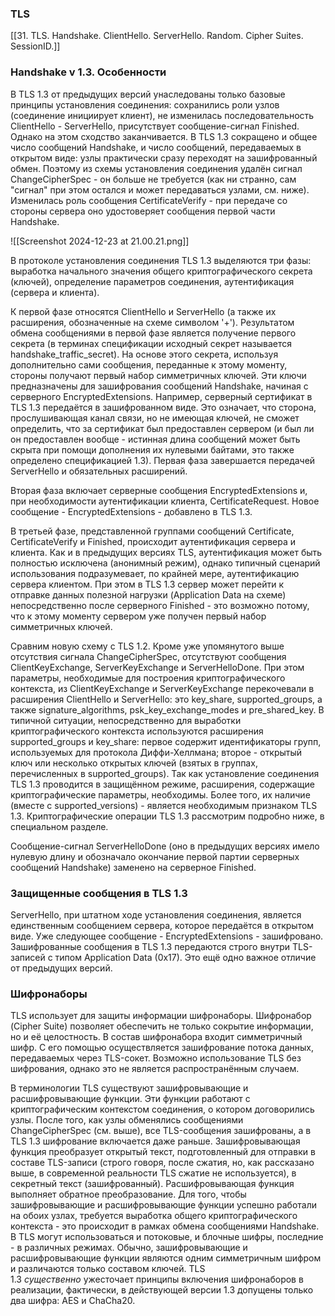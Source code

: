 ### TLS
[[31. TLS. Handshake. ClientHello. ServerHello. Random. Cipher Suites. SessionID.]]

### Handshake v 1.3. Особенности
В TLS 1.3 от предыдущих версий унаследованы только базовые принципы установления соединения: сохранились роли узлов (соединение инициирует клиент), не изменилась последовательность ClientHello - ServerHello, присутствует сообщение-сигнал Finished. Однако на этом сходство заканчивается. В TLS 1.3 сокращено и общее число сообщений Handshake, и число сообщений, передаваемых в открытом виде: узлы практически сразу переходят на зашифрованный обмен. Поэтому из схемы установления соединения удалён сигнал ChangeCipherSpec - он больше не требуется (как ни странно, cам "сигнал" при этом остался и может передаваться узлами, см. ниже). Изменилась роль сообщения CertificateVerify - при передаче со стороны сервера оно удостоверяет сообщения первой части Handshake.

![[Screenshot 2024-12-23 at 21.00.21.png]]

В протоколе установления соединения TLS 1.3 выделяются три фазы: выработка начального значения общего криптографического секрета (ключей), определение параметров соединения, аутентификация (сервера и клиента).

К первой фазе относятся ClientHello и ServerHello (а также их расширения, обозначенные на схеме символом '+'). Результатом обмена сообщениями в первой фазе является получение первого секрета (в терминах спецификации исходный секрет называется handshake_traffic_secret). На основе этого секрета, используя дополнительно сами сообщения, переданные к этому моменту, стороны получают первый набор симметричных ключей. Эти ключи предназначены для зашифрования сообщений Handshake, начиная с серверного EncryptedExtensions. Например, серверный сертификат в TLS 1.3 передаётся в зашифрованном виде. Это означает, что сторона, прослушивающая канал связи, но не имеющая ключей, не сможет определить, что за сертификат был предоставлен сервером (и был ли он предоставлен вообще - истинная длина сообщений может быть скрыта при помощи дополнения их нулевыми байтами, это также определено спецификацией 1.3). Первая фаза завершается передачей ServerHello и обязательных расширений.

Вторая фаза включает серверные сообщения EncryptedExtensions и, при необходимости аутентификации клиента, CertificateRequest. Новое сообщение - EncryptedExtensions - добавлено в TLS 1.3.

В третьей фазе, представленной группами сообщений Certificate, CertificateVerify и Finished, происходит аутентификация сервера и клиента. Как и в предыдущих версиях TLS, аутентификация может быть полностью исключена (анонимный режим), однако типичный сценарий использования подразумевает, по крайней мере, аутентификацию сервера клиентом. При этом в TLS 1.3 сервер может перейти к отправке данных полезной нагрузки (Application Data на схеме) непосредственно после серверного Finished - это возможно потому, что к этому моменту сервером уже получен первый набор симметричных ключей.

Сравним новую схему с TLS 1.2. Кроме уже упомянутого выше отсутствия сигнала ChangeCipherSpec, отсутствуют сообщения ClientKeyExchange, ServerKeyExchange и ServerHelloDone. При этом параметры, необходимые для построения криптографического контекста, из ClientKeyExchange и ServerKeyExchange перекочевали в расширения ClientHello и ServerHello: это key_share, supported_groups, а также signature_algorithms, psk_key_exchange_modes и pre_shared_key. В типичной ситуации, непосредственно для выработки криптографического контекста используются расширения supported_groups и key_share: первое содержит идентификаторы групп, используемых для протокола Диффи-Хеллмана; второе - открытый ключ или несколько открытых ключей (взятых в группах, перечисленных в supported_groups). Так как установление соединения TLS 1.3 проводится в защищённом режиме, расширения, содержащие криптографические параметры, необходимы. Более того, их наличие (вместе с supported_versions) - является необходимым признаком TLS 1.3. Криптографические операции TLS 1.3 рассмотрим подробно ниже, в специальном разделе.

Сообщение-сигнал ServerHelloDone (оно в предыдущих версиях имело нулевую длину и обозначало окончание первой партии серверных сообщений Handshake) заменено на серверное Finished.

### Защищенные сообщения в TLS 1.3
ServerHello, при штатном ходе установления соединения, является единственным сообщением сервера, которое передаётся в открытом виде. Уже следующее сообщение - EncryptedExtensions - зашифровано. Зашифрованные сообщения в TLS 1.3 передаются строго внутри TLS-записей с типом Application Data (0x17). Это ещё одно важное отличие от предыдущих версий.


### Шифронаборы
TLS использует для защиты информации шифронаборы. Шифронабор (Cipher Suite) позволяет обеспечить не только сокрытие информации, но и её целостность. В состав шифронабора входит симметричный шифр. С его помощью осуществляется зашифрование потока данных, передаваемых через TLS-сокет. Возможно использование TLS без шифрования, однако это не является распространённым случаем.

В терминологии TLS существуют зашифровывающие и расшифровывающие функции. Эти функции работают с криптографическим контекстом соединения, о котором договорились узлы. После того, как узлы обменялись сообщениями ChangeCipherSpec (см. выше), все TLS-сообщения зашифрованы, а в TLS 1.3 шифрование включается даже раньше. Зашифровывающая функция преобразует открытый текст, подготовленный для отправки в составе TLS-записи (строго говоря, после сжатия, но, как рассказано выше, в современной реальности TLS сжатие не используется), в секретный текст (зашифрованный). Расшифровывающая функция выполняет обратное преобразование. Для того, чтобы зашифровывающие и расшифровывающие функции успешно работали на обоих узлах, требуется выработка общего криптографического контекста - это происходит в рамках обмена сообщениями Handshake. В TLS могут использоваться и потоковые, и блочные шифры, последние - в различных режимах. Обычно, зашифровывающие и расшифровывающие функции являются одним симметричным шифром и различаются только составом ключей. TLS 1.3 _существенно_ ужесточает принципы включения шифронаборов в реализации, фактически, в действующей версии 1.3 допущены только два шифра: AES и ChaCha20.